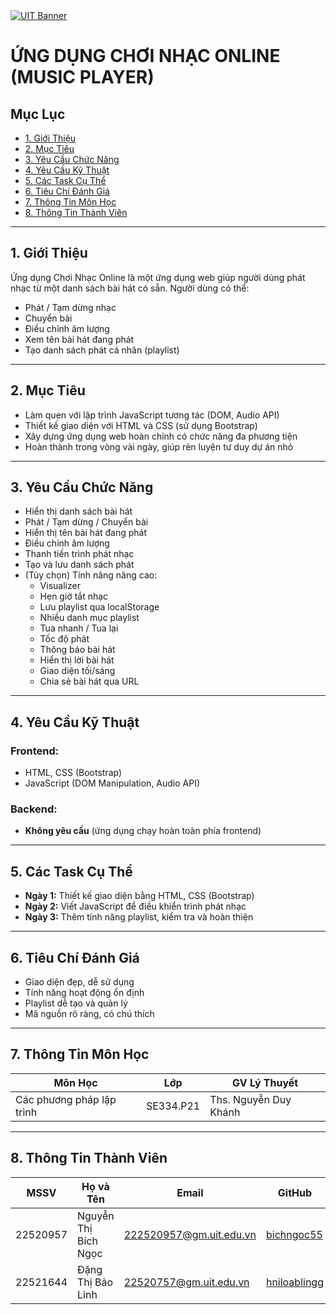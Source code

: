 <div>
        <a href="https://www.uit.edu.vn/" title="Trường Đại học Công nghệ Thông tin" target="_blank">
            <img src="https://www.uit.edu.vn/sites/vi/files/banner_uit_15.png" alt="UIT Banner">
        </a>
</div>
<h1> ỨNG DỤNG CHƠI NHẠC ONLINE (MUSIC PLAYER)</h1>

## Mục Lục

- [1. Giới Thiệu](#intro)
- [2. Mục Tiêu](#goals)
- [3. Yêu Cầu Chức Năng](#features)
- [4. Yêu Cầu Kỹ Thuật](#tech)
- [5. Các Task Cụ Thể](#tasks)
- [6. Tiêu Chí Đánh Giá](#criteria)
- [7. Thông Tin Môn Học](#course-info)
- [8. Thông Tin Thành Viên](#team) 

---

## <a name="intro">1. Giới Thiệu</a>

Ứng dụng Chơi Nhạc Online là một ứng dụng web giúp người dùng phát nhạc từ một danh sách bài hát có sẵn. Người dùng có thể:

- Phát / Tạm dừng nhạc  
- Chuyển bài  
- Điều chỉnh âm lượng  
- Xem tên bài hát đang phát  
- Tạo danh sách phát cá nhân (playlist)

---

## <a name="goals">2. Mục Tiêu</a>

- Làm quen với lập trình JavaScript tương tác (DOM, Audio API)
- Thiết kế giao diện với HTML và CSS (sử dụng Bootstrap)
- Xây dựng ứng dụng web hoàn chỉnh có chức năng đa phương tiện
- Hoàn thành trong vòng vài ngày, giúp rèn luyện tư duy dự án nhỏ

---

## <a name="features">3. Yêu Cầu Chức Năng</a>

- Hiển thị danh sách bài hát
- Phát / Tạm dừng / Chuyển bài
- Hiển thị tên bài hát đang phát
- Điều chỉnh âm lượng
- Thanh tiến trình phát nhạc
- Tạo và lưu danh sách phát
- (Tùy chọn) Tính năng nâng cao:
  - Visualizer
  - Hẹn giờ tắt nhạc
  - Lưu playlist qua localStorage
  - Nhiều danh mục playlist
  - Tua nhanh / Tua lại
  - Tốc độ phát
  - Thông báo bài hát
  - Hiển thị lời bài hát
  - Giao diện tối/sáng
  - Chia sẻ bài hát qua URL

---

## <a name="tech">4. Yêu Cầu Kỹ Thuật</a>

### Frontend:
- HTML, CSS (Bootstrap)
- JavaScript (DOM Manipulation, Audio API)

### Backend:
- **Không yêu cầu** (ứng dụng chạy hoàn toàn phía frontend)

---

## <a name="tasks">5. Các Task Cụ Thể</a>

- **Ngày 1:** Thiết kế giao diện bằng HTML, CSS (Bootstrap)
- **Ngày 2:** Viết JavaScript để điều khiển trình phát nhạc
- **Ngày 3:** Thêm tính năng playlist, kiểm tra và hoàn thiện

---

## <a name="criteria">6. Tiêu Chí Đánh Giá</a>

- Giao diện đẹp, dễ sử dụng
- Tính năng hoạt động ổn định
- Playlist dễ tạo và quản lý
- Mã nguồn rõ ràng, có chú thích

---

## <a name="course-info">7. Thông Tin Môn Học</a>

| Môn Học                    | Lớp         | GV Lý Thuyết          |
|---------------------------|-------------|------------------------|
| Các phương pháp lập trình | SE334.P21   | Ths. Nguyễn Duy Khánh |

---

## <a name="team">8. Thông Tin Thành Viên</a>

| MSSV     | Họ và Tên             | Email                         | GitHub                                           |
|----------|------------------------|-------------------------------|--------------------------------------------------|
| 22520957 | Nguyễn Thị Bích Ngọc   | 222520957@gm.uit.edu.vn       | [bichngoc55](https://github.com/bichngoc55)      |
| 22521644 | Đặng Thị Bảo Linh      | 22520757@gm.uit.edu.vn        | [hniloablingg](https://github.com/hniloablingg)  |
 
